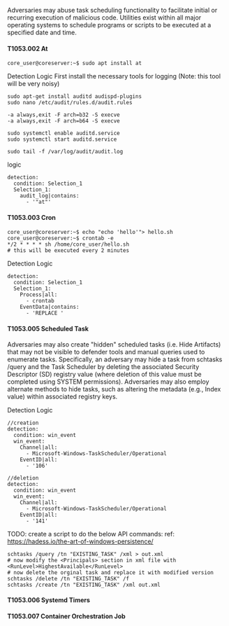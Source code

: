 Adversaries may abuse task scheduling functionality to facilitate initial or recurring execution of malicious code. Utilities exist within all major operating systems to schedule programs or scripts to be executed at a specified date and time.

#### T1053.002	At
```
core_user@coreserver:~$ sudo apt install at
```
Detection Logic
First install the necessary tools for logging (Note: this tool will be very noisy)
```
sudo apt-get install auditd audispd-plugins
sudo nano /etc/audit/rules.d/audit.rules

-a always,exit -F arch=b32 -S execve
-a always,exit -F arch=b64 -S execve

sudo systemctl enable auditd.service
sudo systemctl start auditd.service

sudo tail -f /var/log/audit/audit.log
```

logic
```
detection:
  condition: Selection_1
  Selection_1:
    audit_log|contains:
      - '"at"'
```


#### T1053.003	Cron
```
core_user@coreserver:~$ echo "echo 'hello'"> hello.sh
core_user@coreserver:~$ crontab -e
*/2 * * * * sh /home/core_user/hello.sh
# this will be executed every 2 minutes
```
Detection Logic
```
detection:
  condition: Selection_1
  Selection_1:
    Process|all:
      - crontab
    EventData|contains:
      - 'REPLACE '
```

#### T1053.005	Scheduled Task

Adversaries may also create "hidden" scheduled tasks (i.e. Hide Artifacts) that may not be visible to defender tools and manual queries used to enumerate tasks. Specifically, an adversary may hide a task from schtasks /query and the Task Scheduler by deleting the associated Security Descriptor (SD) registry value (where deletion of this value must be completed using SYSTEM permissions). Adversaries may also employ alternate methods to hide tasks, such as altering the metadata (e.g., Index value) within associated registry keys.

Detection Logic
```
//creation
detection:
  condition: win_event
  win_event:
    Channel|all:
      - Microsoft-Windows-TaskScheduler/Operational
    EventID|all:
      - '106'

//deletion
detection:
  condition: win_event
  win_event:
    Channel|all:
      - Microsoft-Windows-TaskScheduler/Operational
    EventID|all:
      - '141'
```

TODO: create a script to do the below API commands: 
ref: https://hadess.io/the-art-of-windows-persistence/
```
schtasks /query /tn "EXISTING_TASK" /xml > out.xml
# now modify the <Principals> section in xml file with <RunLevel>HighestAvailable</RunLevel>
# now delete the orginal task and replace it with modified version
schtasks /delete /tn "EXISTING_TASK" /f
schtasks /create /tn "EXISTING_TASK" /xml out.xml
```

#### T1053.006	Systemd Timers
#### T1053.007	Container Orchestration Job